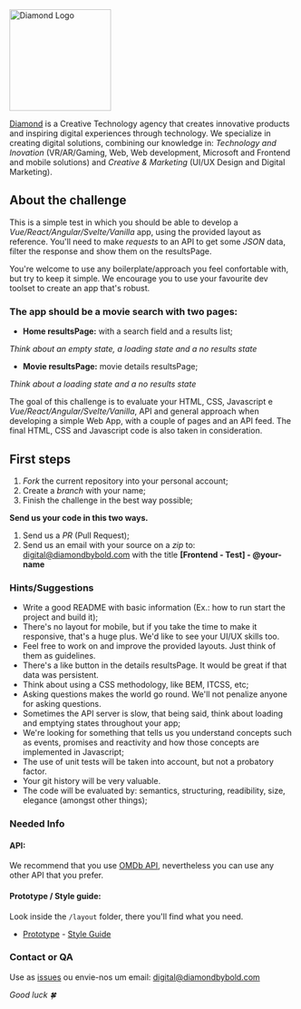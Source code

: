 <img width="179" alt="Diamond Logo" src="./diamond.png">


[Diamond](https://www.diamondbybold.com/) is a Creative Technology agency that creates innovative products and inspiring digital experiences through technology. We specialize in creating digital solutions, combining our knowledge in: _Technology and Inovation_ (VR/AR/Gaming, Web, Web development, Microsoft and Frontend and mobile solutions) and _Creative & Marketing_ (UI/UX Design and Digital Marketing).

## About the challenge


This is a simple test in which you should be able to develop a _Vue/React/Angular/Svelte/Vanilla_ app, using the provided layout as reference. You'll need to make _requests_ to an API to get some _JSON_ data, filter the response and show them on the resultsPage.

You're welcome to use any boilerplate/approach you feel confortable with, but try to keep it simple. We encourage you to use your favourite dev toolset to create an app that's robust.

### The app should be a movie search with two pages:

- **Home resultsPage:** with a search field and a results list;

_Think about an empty state, a loading state and a no results state_

- **Movie resultsPage:** movie details resultsPage;

_Think about a loading state and a no results state_


The goal of this challenge is to evaluate your HTML, CSS, Javascript e _Vue/React/Angular/Svelte/Vanilla_, API and general approach when developing a simple Web App, with a couple of pages and an API feed. The final HTML, CSS and Javascript code is also taken in consideration.

## First steps

1. _Fork_ the current repository into your personal account;
2. Create a _branch_ with your name;
3. Finish the challenge in the best way possible;

**Send us your code in this two ways.**


1. Send us a _PR_ (Pull Request);
2. Send us an email with your source on a _zip_ to: digital@diamondbybold.com with the title **[Frontend - Test] - @your-name**

### Hints/Suggestions

- Write a good README with basic information (Ex.: how to run start the project and build it);
- There's no layout for mobile, but if you take the time to make it responsive, that's a huge plus. We'd like to see your UI/UX skills too. 
- Feel free to work on and improve the provided layouts. Just think of them as guidelines.
- There's a like button in the details resultsPage. It would be great if that data was persistent.
- Think about using a CSS methodology, like BEM, ITCSS, etc;
- Asking questions makes the world go round. We'll not penalize anyone for asking questions.
- Sometimes the API server is slow, that being said, think about loading and emptying states throughout your app;
- We're looking for something that tells us you understand concepts such as events, promises and reactivity and how those concepts are implemented in Javascript;
- The use of unit tests will be taken into account, but not a probatory factor.
- Your git history will be very valuable.
- The code will be evaluated by: semantics, structuring, readibility, size, elegance (amongst other things);

### Needed Info

#### API:

We recommend that you use [OMDb API](http://www.omdbapi.com/), nevertheless you can use any other API that you prefer.

#### Prototype / Style guide:

Look inside the `/layout` folder, there you'll find what you need.

- [Prototype](./layout/layout.png)
- [Style Guide](./styleguide.md)

### Contact or QA

Use as [issues](https://github.com/ftonato/frontend-challenge-diamond/issues) ou envie-nos um email: digital@diamondbybold.com

_Good luck 🍀_
